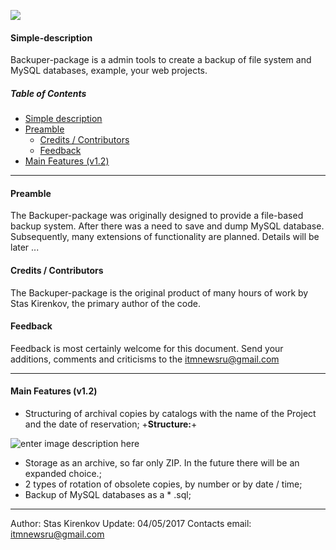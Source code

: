 ![](http://edgarallenmarketing.com/wp-content/uploads/2016/01/Data-Loss-Sticky-Notes.gif)
#### <a name="simple-description"></a> Simple-description
Backuper-package is a admin tools to create a backup of file system and MySQL databases, example, your web projects.

##### Table of Contents
* [Simple description](#simple-description)
* [Preamble](#preamble)
  * [Credits / Contributors](#credits-contributors)
  * [Feedback](#feedback)
* [Main Features (v1.2)](#main-features)

---
#### <a name="preamble"></a> Preamble
The Backuper-package was originally designed to provide a file-based backup system. After there was a need to save and dump MySQL database.
Subsequently, many extensions of functionality are planned.
Details will be later ...


#### <a name="credits-contributors"></a> Credits / Contributors
The Backuper-package is the original product of many hours of work by Stas Kirenkov, the primary author of the code.

#### <a name="feedback"></a> Feedback
Feedback is most certainly welcome for this document. Send your additions, comments and criticisms to the itmnewsru@gmail.com


----------
#### <a name="main-features"></a> Main Features (v1.2)

 - Structuring of archival copies by catalogs with the name of the Project and the date of reservation;
+**Structure:**+
>
![enter image description here](https://lh3.googleusercontent.com/-tvLbpUaozkU/WO3f8NoCkdI/AAAAAAAAfGo/ioHMjSk0sU884kp-kFLcddEl6pmnsIUfACLcB/s0/Image.png "Image.png")

 - Storage as an archive, so far only ZIP. In the future there will be an expanded choice.;
 - 2 types of rotation of obsolete copies, by number or by date / time;
 - Backup of MySQL databases as a * .sql;

---
Author: Stas Kirenkov
Update: 04/05/2017
Contacts email: itmnewsru@gmail.com

